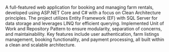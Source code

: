 A full-featured web application for booking and managing farm rentals, developed using ASP.NET Core and C# with a focus on Clean Architecture principles. The project utilizes Entity Framework (EF) with SQL Server for data storage and leverages LINQ for efficient querying. Implemented Unit of Work and Repository Pattern to ensure modularity, separation of concerns, and maintainability. Key features include user authentication, farm listings management, booking functionality, and payment processing, all built within a clean and scalable architecture.

